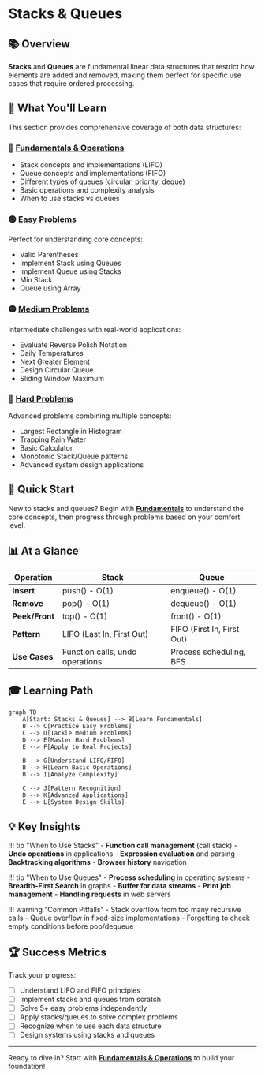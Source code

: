 # Stacks & Queues

## 📚 Overview

**Stacks** and **Queues** are fundamental linear data structures that restrict how elements are added and removed, making them perfect for specific use cases that require ordered processing.

## 🎯 What You'll Learn

This section provides comprehensive coverage of both data structures:

### 📖 [Fundamentals & Operations](fundamentals.md)

- Stack concepts and implementations (LIFO)
- Queue concepts and implementations (FIFO)
- Different types of queues (circular, priority, deque)
- Basic operations and complexity analysis
- When to use stacks vs queues

### 🟢 [Easy Problems](easy-problems.md)

Perfect for understanding core concepts:

- Valid Parentheses
- Implement Stack using Queues
- Implement Queue using Stacks
- Min Stack
- Queue using Array

### 🟡 [Medium Problems](medium-problems.md)

Intermediate challenges with real-world applications:

- Evaluate Reverse Polish Notation
- Daily Temperatures  
- Next Greater Element
- Design Circular Queue
- Sliding Window Maximum

### 🔴 [Hard Problems](hard-problems.md)

Advanced problems combining multiple concepts:

- Largest Rectangle in Histogram
- Trapping Rain Water
- Basic Calculator
- Monotonic Stack/Queue patterns
- Advanced system design applications

## 🚀 Quick Start

New to stacks and queues? Begin with **[Fundamentals](fundamentals.md)** to understand the core concepts, then progress through problems based on your comfort level.

## 📊 At a Glance

| **Operation** | **Stack** | **Queue** |
|---------------|-----------|-----------|
| **Insert** | push() - O(1) | enqueue() - O(1) |
| **Remove** | pop() - O(1) | dequeue() - O(1) |
| **Peek/Front** | top() - O(1) | front() - O(1) |
| **Pattern** | LIFO (Last In, First Out) | FIFO (First In, First Out) |
| **Use Cases** | Function calls, undo operations | Process scheduling, BFS |

## 🎓 Learning Path

```mermaid
graph TD
    A[Start: Stacks & Queues] --> B[Learn Fundamentals]
    B --> C[Practice Easy Problems]
    C --> D[Tackle Medium Problems]
    D --> E[Master Hard Problems]
    E --> F[Apply to Real Projects]
    
    B --> G[Understand LIFO/FIFO]
    B --> H[Learn Basic Operations]
    B --> I[Analyze Complexity]
    
    C --> J[Pattern Recognition]
    D --> K[Advanced Applications]
    E --> L[System Design Skills]
```

## 💡 Key Insights

!!! tip "When to Use Stacks"
    - **Function call management** (call stack)
    - **Undo operations** in applications
    - **Expression evaluation** and parsing
    - **Backtracking algorithms**
    - **Browser history** navigation

!!! tip "When to Use Queues"
    - **Process scheduling** in operating systems
    - **Breadth-First Search** in graphs
    - **Buffer for data streams** 
    - **Print job management**
    - **Handling requests** in web servers

!!! warning "Common Pitfalls"
    - Stack overflow from too many recursive calls
    - Queue overflow in fixed-size implementations
    - Forgetting to check empty conditions before pop/dequeue

## 🏆 Success Metrics

Track your progress:

- [ ] Understand LIFO and FIFO principles
- [ ] Implement stacks and queues from scratch
- [ ] Solve 5+ easy problems independently
- [ ] Apply stacks/queues to solve complex problems
- [ ] Recognize when to use each data structure
- [ ] Design systems using stacks and queues

---

Ready to dive in? Start with **[Fundamentals & Operations](fundamentals.md)** to build your foundation!
